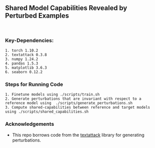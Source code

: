 ## Shared Model Capabilities Revealed by Perturbed Examples 

<br>

### Key-Dependencies:

    1. torch 1.10.2
    2. textattack 0.3.8
    3. numpy 1.24.2
    4. pandas 1.5.3
    5. matplotlib 3.6.3
    6. seaborn 0.12.2

### Steps for Running Code
    1. Finetune models using ./scripts/train.sh
    2. Generate perturbations that are invariant with respect to a reference model using  ./scripts/generate_perturbations.sh
    3. Compute shared-capabilities between reference and target models using ./scripts/shared_capabilities.sh

### Acknowledgements
- This repo borrows code from the [textattack](https://github.com/QData/TextAttack/tree/master) library for generating perturbations.